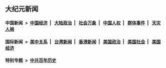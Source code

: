 ## 大纪元新闻

#### 中国新闻 &nbsp;>&nbsp; [中国经济](indexes/ncid283/README.md?05010845) &nbsp;| &nbsp; [大陆政治](indexes/ncid277/README.md?05010845) &nbsp;| &nbsp; [社会万象](indexes/ncid282/README.md?05010845) &nbsp;| &nbsp; [中国人权](indexes/ncid278/README.md?05010845) &nbsp;| &nbsp; [群体事件](indexes/ncid279/README.md?05010845) &nbsp;| &nbsp; [天灾人祸](indexes/ncid280/README.md?05010845)

#### 国际新闻 &nbsp;>&nbsp; [美中关系](indexes/nf1412576/README.md?05010845) &nbsp;| &nbsp; [台湾新闻](indexes/ncid1349361/README.md?05010845) &nbsp;| &nbsp; [香港新闻](indexes/ncid1349362/README.md?05010845) &nbsp;| &nbsp; [美国政治](indexes/ncid1078159/README.md?05010845) &nbsp;| &nbsp; [美国社会](indexes/ncid1078160/README.md?05010845) &nbsp;| &nbsp; [美国经济](indexes/ncid1078158/README.md?05010845)

#### 特别专题 &nbsp;>&nbsp; [中共百年历史](https://github.com/easy2view/epoch-special/blob/master/README.md?05010845)  

